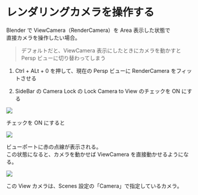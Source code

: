 # レンダリングカメラを操作する

<!-- SUMMARY:レンダリングカメラを操作する-->

Blender で ViewCamera（RenderCamera）を Area 表示した状態で  
直接カメラを操作したい場合。

> デフォルトだと、ViewCamera 表示にしたときにカメラを動かすと  
> Persp ビューに切り替わってしまう

1. Ctrl + ALt + 0 を押して、現在の Persp ビューに RenderCamera をフィットさせる

2. SideBar の Camera Lock の Lock Camera to View のチェックを ON にする

![](https://gyazo.com/e5f285cf73252d5a1ce08cb04ac4d413.png)

チェックを ON にすると

![](https://gyazo.com/335458a3091bf0d63e3482468cd0a520.png)

ビューポートに赤の点線が表示される。  
この状態になると、カメラを動かせば ViewCamera を直接動かせるようになる。

![](https://gyazo.com/ad9a560c4376886c40a1717e3ed46c39.png)

この View カメラは、Scenes 設定の「Camera」で指定しているカメラ。
